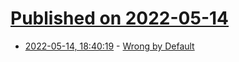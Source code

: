# [Published on 2022-05-14](index.md)

* [2022-05-14, 18:40:19](https://news.ycombinator.com/item?id=31380969) - [Wrong by Default](https://kevincox.ca/2022/05/13/wrong-by-default/)
